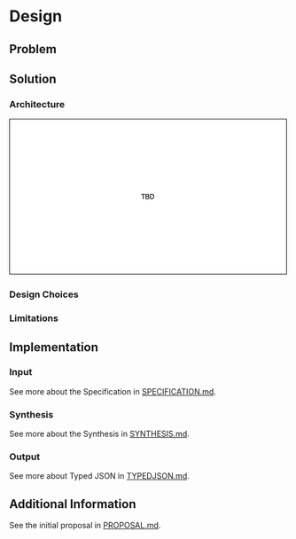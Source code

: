 # Design

## Problem

## Solution

### Architecture

![Architecture of Synthesis](WORKFLOW.png "Architecture")

### Design Choices

### Limitations

## Implementation

### Input

See more about the Specification in [SPECIFICATION.md](SPECIFICATION.md).

### Synthesis

See more about the Synthesis in [SYNTHESIS.md](SYNTHESIS.md).

### Output

See more about Typed JSON in [TYPEDJSON.md](TYPEDJSON.md).

## Additional Information

See the initial proposal in [PROPOSAL.md](PROPOSAL.md).
